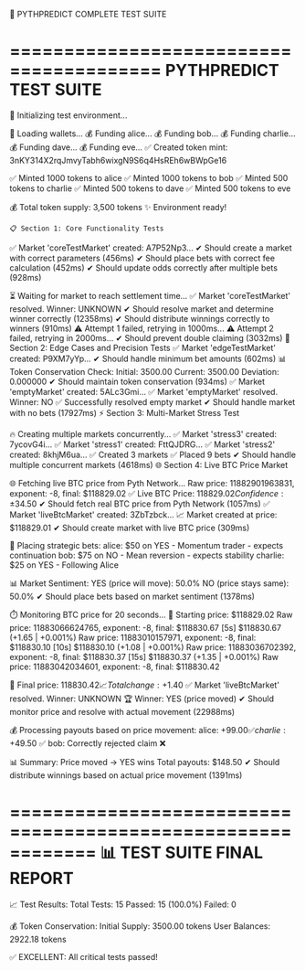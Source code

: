 🚀 PYTHPREDICT COMPLETE TEST SUITE

========================================
   PYTHPREDICT TEST SUITE
========================================

🔧 Initializing test environment...

   📂 Loading wallets...
   💰 Funding alice...
   💰 Funding bob...
   💰 Funding charlie...
   💰 Funding dave...
   💰 Funding eve...
   ✅ Created token mint: 3nKY314X2rqJmvyTabh6wixgN9S6q4HsREh6wBWpGe16

   ✅ Minted 1000 tokens to alice
   ✅ Minted 1000 tokens to bob
   ✅ Minted 500 tokens to charlie
   ✅ Minted 500 tokens to dave
   ✅ Minted 500 tokens to eve

   💰 Total token supply: 3,500 tokens
   ✨ Environment ready!

    📋 Section 1: Core Functionality Tests
   ✅ Market 'coreTestMarket' created: A7P52Np3...
      ✔ Should create a market with correct parameters (456ms)
      ✔ Should place bets with correct fee calculation (452ms)
      ✔ Should update odds correctly after multiple bets (928ms)

   ⏳ Waiting for market to reach settlement time...
   ✅ Market 'coreTestMarket' resolved. Winner: UNKNOWN
      ✔ Should resolve market and determine winner correctly (12358ms)
      ✔ Should distribute winnings correctly to winners (910ms)
   ⚠️ Attempt 1 failed, retrying in 1000ms...
   ⚠️ Attempt 2 failed, retrying in 2000ms...
      ✔ Should prevent double claiming (3032ms)
    🔬 Section 2: Edge Cases and Precision Tests
   ✅ Market 'edgeTestMarket' created: P9XM7yYp...
      ✔ Should handle minimum bet amounts (602ms)
   📊 Token Conservation Check:
      Initial: 3500.00
      Current: 3500.00
      Deviation: 0.000000
      ✔ Should maintain token conservation (934ms)
   ✅ Market 'emptyMarket' created: 5ALc3Gmi...
   ✅ Market 'emptyMarket' resolved. Winner: NO
   ✅ Successfully resolved empty market
      ✔ Should handle market with no bets (17927ms)
    ⚡ Section 3: Multi-Market Stress Test

   🔥 Creating multiple markets concurrently...
   ✅ Market 'stress3' created: 7ycovG4i...
   ✅ Market 'stress1' created: FttQJDRG...
   ✅ Market 'stress2' created: 8khjM6ua...
   ✅ Created 3 markets
   ✅ Placed 9 bets
      ✔ Should handle multiple concurrent markets (4618ms)
    🌐 Section 4: Live BTC Price Market

   🌐 Fetching live BTC price from Pyth Network...
      Raw price: 11882901963831, exponent: -8, final: $118829.02
   ✅ Live BTC Price: $118829.02
      Confidence: ±$34.50
      ✔ Should fetch real BTC price from Pyth Network (1057ms)
   ✅ Market 'liveBtcMarket' created: 3ZbTzbck...
   📈 Market created at price: $118829.01
      ✔ Should create market with live BTC price (309ms)

   🎲 Placing strategic bets:
      alice: $50 on YES - Momentum trader - expects continuation
      bob: $75 on NO - Mean reversion - expects stability
      charlie: $25 on YES - Following Alice

   📊 Market Sentiment:
      YES (price will move): 50.0%
      NO (price stays same): 50.0%
      ✔ Should place bets based on market sentiment (1378ms)

   ⏱️  Monitoring BTC price for 20 seconds...
   📍 Starting price: $118829.02
      Raw price: 11883066624765, exponent: -8, final: $118830.67
      [5s] $118830.67 (+1.65 | +0.001%)
      Raw price: 11883010157971, exponent: -8, final: $118830.10
      [10s] $118830.10 (+1.08 | +0.001%)
      Raw price: 11883036702392, exponent: -8, final: $118830.37
      [15s] $118830.37 (+1.35 | +0.001%)
      Raw price: 11883042034601, exponent: -8, final: $118830.42

   📍 Final price: $118830.42
   📈 Total change: +$1.40
   ✅ Market 'liveBtcMarket' resolved. Winner: UNKNOWN
   🏆 Winner: YES (price moved)
      ✔ Should monitor price and resolve with actual movement (22988ms)

   💰 Processing payouts based on price movement:
      alice: +$99.00 ✅
      charlie: +$49.50 ✅
      bob: Correctly rejected claim ❌

   📊 Summary:
      Price moved → YES wins
      Total payouts: $148.50
      ✔ Should distribute winnings based on actual price movement (1391ms)

============================================================
📊 TEST SUITE FINAL REPORT
============================================================

📈 Test Results:
   Total Tests: 15
   Passed: 15 (100.0%)
   Failed: 0

💰 Token Conservation:
   Initial Supply: 3500.00 tokens
   User Balances: 2922.18 tokens

✅ EXCELLENT: All critical tests passed!